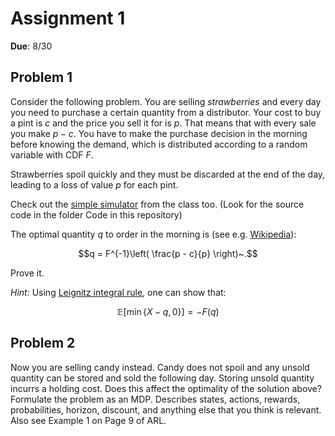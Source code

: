 # Assignment 1 #

**Due**: 8/30

## Problem 1 ##

Consider the following problem. You are selling *strawberries* and every day you need to purchase a certain quantity from a distributor. Your cost to buy a pint is $`c`$ and the price you sell it for is $`p`$. That means that with every sale you make $`p-c`$. You have to make the purchase decision in the morning before knowing the demand, which is distributed according to a random variable with CDF $`F`$. 

Strawberries spoil quickly and they must be discarded at the end of the day, leading to a loss of value $p$ for each pint. 

Check out the [simple simulator](https://rlrl.shinyapps.io/fruitvendor/) from the class too. (Look for the source code in the folder Code in this repository)
 
The optimal quantity $`q`$ to order in the morning is (see e.g. [Wikipedia](https://en.wikipedia.org/wiki/Newsvendor_model)):
```math
q = F^{-1}\left( \frac{p - c}{p} \right)~.
```
Prove it. 

*Hint*: Using [Leignitz integral rule](https://en.wikipedia.org/wiki/Leibniz_integral_rule), one can show that:
```math
\mathbb{E}[\min\{ X - q, 0 \}] = -F(q)
```

## Problem 2 ##

Now you are selling candy instead. Candy does not spoil and any unsold quantity can be stored and sold the following day. Storing unsold quantity incurrs a holding cost. Does this affect the optimality of the solution above? Formulate the problem as an MDP. Describes states, actions, rewards, probabilities, horizon, discount, and anything else that you think is relevant. Also see Example 1 on Page 9 of ARL.
